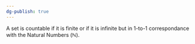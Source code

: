 ```yaml
---
dg-publish: true
---
```

A set is countable if it is finite or if it is infinite but in 1-to-1 correspondance with the Natural Numbers ($\mathbb{N}$).
